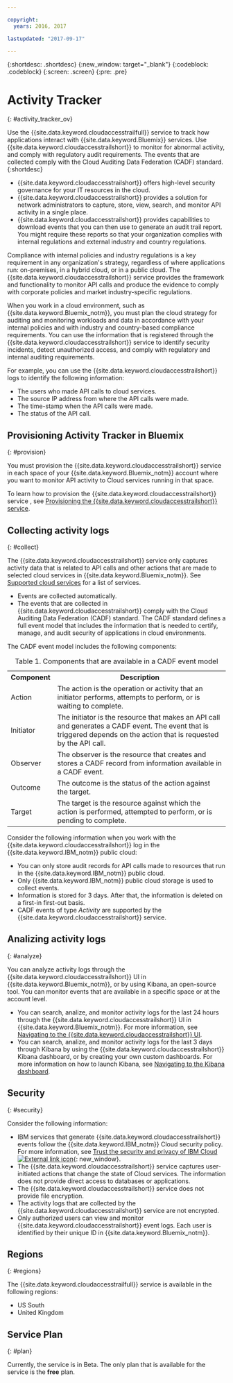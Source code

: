 ```yaml
---

copyright:
  years: 2016, 2017

lastupdated: "2017-09-17"

---
```


{:shortdesc: .shortdesc}
{:new_window: target="_blank"}
{:codeblock: .codeblock}
{:screen: .screen}
{:pre: .pre}


# Activity Tracker
{: #activity_tracker_ov}

Use the {{site.data.keyword.cloudaccesstrailfull}} service to track how applications interact with {{site.data.keyword.Bluemix}} services. Use {{site.data.keyword.cloudaccesstrailshort}} to monitor for abnormal activity, and comply with regulatory audit requirements. The events that are collected comply with the Cloud Auditing Data Federation (CADF) standard.
{:shortdesc}

* {{site.data.keyword.cloudaccesstrailshort}} offers high-level security governance for your IT resources in the cloud.
* {{site.data.keyword.cloudaccesstrailshort}} provides a solution for network administrators to capture, store, view, search, and monitor API activity in a single place.
* {{site.data.keyword.cloudaccesstrailshort}} provides capabilities to download events that you can then use to generate an audit trail report. You might require these reports so that your organization complies with internal regulations and external industry and country regulations.

Compliance with internal policies and industry regulations is a key requirement in any organization's strategy, regardless of where applications run: on-premises, in a hybrid cloud, or in a public cloud. The {{site.data.keyword.cloudaccesstrailshort}} service provides the framework and functionality to monitor API calls and produce the evidence to comply with corporate policies and market industry-specific regulations.

When you work in a cloud environment, such as {{site.data.keyword.Bluemix_notm}}, you must plan the cloud strategy for auditing and monitoring workloads and data in accordance with your internal policies and with industry and country-based compliance requirements. You can use the information that is registered through the {{site.data.keyword.cloudaccesstrailshort}} service to identify security incidents, detect unauthorized access, and comply with regulatory and internal auditing requirements.

For example, you can use the {{site.data.keyword.cloudaccesstrailshort}} logs to identify the following information:

* The users who made API calls to cloud services.
* The source IP address from where the API calls were made.
* The time-stamp when the API calls were made.
* The status of the API call.


## Provisioning Activity Tracker in Bluemix
{: #provision}

You must provision the {{site.data.keyword.cloudaccesstrailshort}} service in each space of your {{site.data.keyword.Bluemix_notm}} account where you want to monitor API activity to Cloud services running in that space.

To learn how to provision the {{site.data.keyword.cloudaccesstrailshort}} service , see [Provisioning the {{site.data.keyword.cloudaccesstrailshort}} service](/docs/services/cloud-activity-tracker/how-to/provision.html#provision).



## Collecting activity logs
{: #collect}

The {{site.data.keyword.cloudaccesstrailshort}} service only captures activity data that is related to API calls and other actions that are made to selected cloud services in {{site.data.keyword.Bluemix_notm}}. See [Supported cloud services](/docs/services/cloud-activity-tracker/cloud_services.html#cloud_services) for a list of services.

* Events are collected automatically. 
* The events that are collected in {{site.data.keyword.cloudaccesstrailshort}} comply with the Cloud Auditing Data Federation (CADF) standard. The CADF standard defines a full event model that includes the information that is needed to certify, manage, and audit security of applications in cloud environments.

The CADF event model includes the following components:

<table>
  <caption>Table 1. Components that are available in a CADF event model</caption>
  <tr>
    <th>Component</th>
	<th>Description</th>
  </tr>
  <tr>
    <td>Action</td>
	<td>The action is the operation or activity that an initiator performs, attempts to perform, or is waiting to complete.</td>
  </tr>
  <tr>
    <td>Initiator</td>
	<td>The initiator is the resource that makes an API call and generates a CADF event. The event that is triggered depends on the action that is requested by the API call.</td>
  </tr>
  <tr>
    <td>Observer</td>
	<td>The observer is the resource that creates and stores a CADF record from information available in a CADF event.</td>
  </tr>
  <tr>
    <td>Outcome</td>
	<td>The outcome is the status of the action against the target.</td>
  </tr>
  <tr>
    <td>Target</td>
	<td>The target is the resource against which the action is performed, attempted to perform, or is pending to complete.</td>
  </tr>
</table>


Consider the following information when you work with the {{site.data.keyword.cloudaccesstrailshort}} log in the {{site.data.keyword.IBM_notm}} public cloud:

* You can only store audit records for API calls made to resources that run in the {{site.data.keyword.IBM_notm}} public cloud.
* Only {{site.data.keyword.IBM_notm}} public cloud storage is used to collect events.
* Information is stored for 3 days. After that, the information is deleted on a first-in first-out basis.
* CADF events of type *Activity* are supported by the {{site.data.keyword.cloudaccesstrailshort}} service.



## Analizing activity logs
{: #analyze}

You can analyze activity logs through the {{site.data.keyword.cloudaccesstrailshort}} UI in {{site.data.keyword.Bluemix_notm}}, or by using Kibana, an open-source tool. You can monitor events that are available in a specific space or at the account level.

* You can search, analize, and monitor activity logs for the last 24 hours through the {{site.data.keyword.cloudaccesstrailshort}} UI in {{site.data.keyword.Bluemix_notm}}. For more information, see [Navigating to the {{site.data.keyword.cloudaccesstrailshort}} UI](/docs/services/cloud-activity-tracker/how-to/manage-events-ui/launch_at_ui.html#launch_at_ui).
* You can search, analize, and monitor activity logs for the last 3 days through Kibana by using the {{site.data.keyword.cloudaccesstrailshort}} Kibana dashboard, or by creating your own custom dashboards. For more information on how to launch Kibana, see [Navigating to the Kibana dashboard](/docs/services/cloud-activity-tracker/how-to/manage-events-ui/launch_kibana.html#launch_kibana).


## Security
{: #security}

Consider the following information:

* IBM services that generate {{site.data.keyword.cloudaccesstrailshort}} events follow the {{site.data.keyword.IBM_notm}} Cloud security policy. For more information, see [Trust the security and privacy of IBM Cloud ![External link icon](../../icons/launch-glyph.svg "External link icon")](https://www.ibm.com/cloud-computing/learn-more/why-ibm-cloud/security/){: new_window}.
* The {{site.data.keyword.cloudaccesstrailshort}} service captures user-initiated actions that change the state of Cloud services. The information does not provide direct access to databases or applications.
* The {{site.data.keyword.cloudaccesstrailshort}} service does not provide file encryption. 
* The activity logs that are collected by the {{site.data.keyword.cloudaccesstrailshort}} service are not encrypted. 
* Only authorized users can view and monitor {{site.data.keyword.cloudaccesstrailshort}} event logs. Each user is identified by their unique ID in {{site.data.keyword.Bluemix_notm}}.


## Regions
{: #regions}

The {{site.data.keyword.cloudaccesstrailfull}} service is available in the following regions:

* US South
* United Kingdom

## Service Plan
{: #plan}

Currently, the service is in Beta. The only plan that is available for the service is the **free** plan. 

